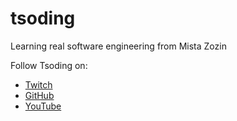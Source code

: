 # tsoding

Learning real software engineering from Mista Zozin

Follow Tsoding on:

- [Twitch](https://www.twitch.tv/tsoding)
- [GitHub](https://github.com/tsoding)
- [YouTube](https://www.youtube.com/@TsodingDaily)

